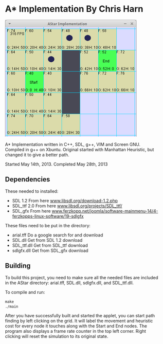 A* Implementation By Chris Harn
=====

![Screenshot](/screenshot.png?raw=true)

A* Implementation written in C++, SDL, g++, VIM and Screen GNU.  Compiled in g++ on Xbuntu.  Original started with Manhattan Heuristic, but changed it to give a better path.

Started May 14th, 2013. Completed May 28th, 2013

## Dependencies

These needed to installed:
- SDL 1.2      From here www.libsdl.org/download-1.2.php
- SDL_ttf 2.0  From here www.libsdl.org/projects/SDL_ttf/
- SDL_gfx      From here www.ferzkopp.net/joomla/software-mainmenu-14/4-ferzkopps-linux-software/19-sdlgfx

These files need to be put in the directory:
- arial.tff    Do a google search for and download
- SDL.dll      Get from SDL 1.2 download
- SDL_ttf.dll  Get from SDL_ttf download
- sdlgfx.dll   Get from SDL_gfx download

## Building

To build this project, you need to make sure all the needed files are included in the AStar directory: arial.tff, SDL.dll, sdlgfx.dll, and SDL_ttf.dll.

To compile and run:

    make
    ./main

After you have successfully built and started the applet, you can start path finding by left clicking on the grid.  It will label the movement and heuristic cost for every node it touches along with the Start and End nodes.  The program also displays a frame rate counter in the top left corner.  Right clicking will reset the simulation to its original state. 
